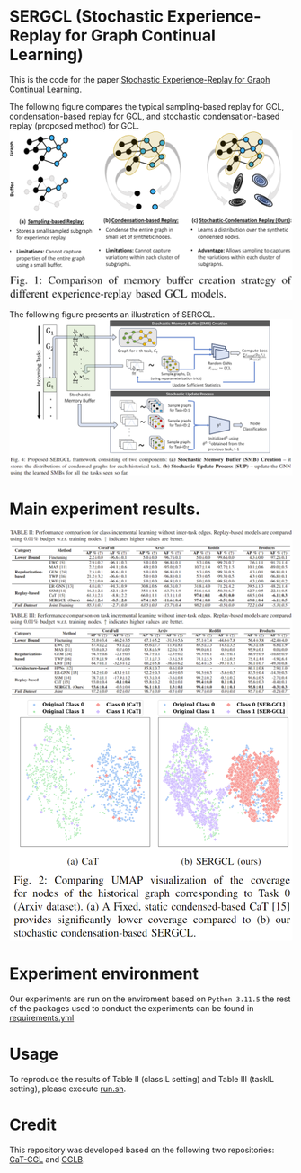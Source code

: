 # SERGCL (Stochastic Experience-Replay for Graph Continual Learning)
This is the code for the paper [Stochastic Experience-Replay for Graph Continual
Learning](#).

The following figure compares the typical sampling-based replay for GCL, condensation-based replay for GCL, and  stochastic condensation-based replay (proposed method) for GCL.
![Comparison of various replay-based framework for GCL](./assets/Comparison.PNG)

The following figure presents an illustration of SERGCL.
![Comparison of various replay-based framework for GCL](./assets/SERGCL.PNG)

# Main experiment results.
![class-IL results](./assets/classIL.png)
![task-IL results](./assets/taskIL.png)
![Visualization of node coverage of historical graphs](./assets/UMAP.png)

# Experiment environment
Our experiments are run on the enviroment based on `Python 3.11.5` the rest of the packages used to conduct the experiments can be found in [requirements.yml](./requirements.yml)

# Usage
To reproduce the results of Table II (classIL setting) and Table III (taskIL setting), please execute [run.sh](./run.sh).

# Credit
This repository was developed based on the following two repositories: [CaT-CGL](https://github.com/superallen13/CaT-CGL) and [CGLB](https://github.com/QueuQ/CGLB).
